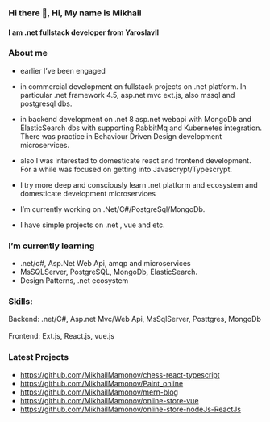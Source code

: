### Hi there 👋, Hi, My name is  Mikhail
#### I am .net fullstack developer from Yaroslavll 
###  About me
*  earlier I’ve been engaged
* in commercial development on fullstack projects on .net platform. In  particular .net framework 4.5, asp.net mvc ext.js, also mssql and postgresql dbs.
* in backend development on .net 8 asp.net webapi with MongoDb and ElasticSearch dbs with supporting RabbitMq and Kubernetes integration. There was practice in Behaviour Driven Design development microservices.
* also I was interested to domesticate react and frontend development. For a while was focused on getting into Javascrypt/Typescrypt.

*  I try more deep and consciously learn .net platform and ecosystem and domesticate development microservices 
*  I’m currently working on .Net/C#/PostgreSql/MongoDb.
*  I have simple projects on  .net , vue and etc.
###  I’m currently learning 
 - .net/c#, Asp.Net Web Api, amqp and microservices 
 - MsSQLServer, PostgreSQL, MongoDb, ElasticSearch.
 -  Design Patterns, .net ecosystem 

### Skills:

Backend: 
.net/C#, Asp.net Mvc/Web Api, MsSqlServer, Posttgres, MongoDb 
&nbsp;
<br />
Frontend: 
Ext.js, React.js, vue.js
<br />


### Latest Projects
- https://github.com/MikhailMamonov/chess-react-typescript
- https://github.com/MikhailMamonov/Paint_online
- https://github.com/MikhailMamonov/mern-blog
- https://github.com/MikhailMamonov/online-store-vue
- https://github.com/MikhailMamonov/online-store-nodeJs-ReactJs
